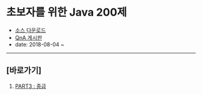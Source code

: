 # 초보자를 위한 Java 200제

- [소스 다운로드](http://www.infopub.co.kr)
- [QnA 게시판](http://blog.naver.com/honnynoop)
- date: 2018-08-04 ~ 

---

## [바로가기]
1. [PART3 : 중급](https://github.com/ssoso27/my-studies/blob/master/java200/src/part3.md)